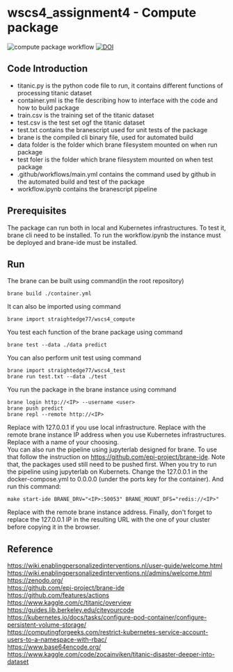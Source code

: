 # wscs4_assignment4 - Compute package

![compute package workflow](https://github.com/straightedge77/wscs4_compute/actions/workflows/main.yml/badge.svg) [![DOI](https://zenodo.org/badge/498720522.svg)](https://zenodo.org/badge/latestdoi/498720522)

## Code Introduction
- titanic.py is the python code file to run, it contains different functions of processing titanic dataset
- container.yml is the file describing how to interface with the code and how to build package
- train.csv is the training set of the titanic dataset
- test.csv is the test set ogf the titanic dataset
- test.txt contains the branescript used for unit tests of the package
- brane is the compiled cli binary file, used for automated build
- data folder is the folder which brane filesystem mounted on when run package
- test foler is the folder which brane filesystem mounted  on when test package
- .github/workflows/main.yml contains the command used by github in the automated build and test of the package
- workflow.ipynb contains the branescript pipeline

## Prerequisites
The package can run both in local and Kubernetes infrastructures. To test it, brane cli need to be installed. To run the workflow.ipynb the instance must be  deployed and brane-ide must be installed.

## Run
The brane can be built using command(in the root repository)
```
brane build ./container.yml
```
It can also be imported using command
```
brane import straightedge77/wscs4_compute
```
You test each function of the brane package using command
```
brane test --data ./data predict
```
You can also perform unit test using command
```
brane import straightedge77/wscs4_test
brane run test.txt --data ./test
```
You run the package in the brane instance using command
```
brane login http://<IP> --username <user>
brane push predict
brane repl --remote http://<IP>
```
Replace <IP> with 127.0.0.1 if you use local infrastructure. Replace <IP> with the remote brane instance IP address when you use Kubernetes infrastructures. Replace <user> with a name of your choosing.  
You can also run the pipeline using jupyterlab designed for brane. To use that follow the instruction on https://github.com/epi-project/brane-ide. Note that, the packages used still need to be pushed first.
When you try to run the pipeline using jupyterlab on Kubernets. Change the 127.0.0.1 in the docker-compose.yml to 0.0.0.0 (under the ports key for the container). And run this command:
```
make start-ide BRANE_DRV="<IP>:50053" BRANE_MOUNT_DFS="redis://<IP>"
```
Replace <IP> with the remote brane instance address. Finally, don't forget to replace the 127.0.0.1 IP in the resulting URL with the one of your cluster before copying it in the browser.

## Reference
https://wiki.enablingpersonalizedinterventions.nl/user-guide/welcome.html  
https://wiki.enablingpersonalizedinterventions.nl/admins/welcome.html  
https://zenodo.org/  
https://github.com/epi-project/brane-ide  
https://github.com/features/actions  
https://www.kaggle.com/c/titanic/overview  
https://guides.lib.berkeley.edu/citeyourcode  
https://kubernetes.io/docs/tasks/configure-pod-container/configure-persistent-volume-storage/  
https://computingforgeeks.com/restrict-kubernetes-service-account-users-to-a-namespace-with-rbac/  
https://www.base64encode.org/  
https://www.kaggle.com/code/zocainviken/titanic-disaster-deeper-into-dataset